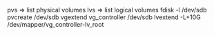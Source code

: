 pvs => list physical volumes
lvs => list logical volumes
fdisk -l /dev/sdb
pvcreate /dev/sdb
vgextend vg_controller /dev/sdb
lvextend -L+10G /dev/mapper/vg_controller-lv_root
